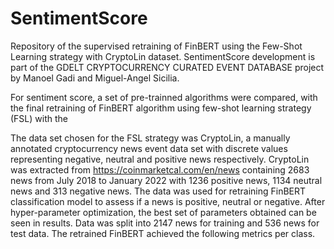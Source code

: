 # SentimentScore

Repository of the supervised retraining of FinBERT using the Few-Shot Learning strategy with CryptoLin dataset.
SentimentScore development is part of the GDELT CRYPTOCURRENCY CURATED EVENT DATABASE project by Manoel Gadi and Miguel-Angel Sicilia.

For sentiment score, a set of pre-trainned algorithms were compared, with the final retraining of FinBERT algorithm using few-shot learning strategy (FSL) with the 

The data set chosen for the FSL strategy was CryptoLin,  a manually annotated cryptocurrency news event data set with discrete values representing negative, neutral and positive news respectively. CryptoLin was extracted from https://coinmarketcal.com/en/news containing 2683 news from July 2018 to January 2022 with 1236 positive news, 1134 neutral news and 313 negative news. The data was used for retraining FinBERT classification model to assess if a news is positive, neutral or negative. After hyper-parameter optimization, the best set of parameters obtained can be seen in results. Data was split into 2147 news for training and 536 news for test data. The retrained FinBERT achieved the following metrics per class.
